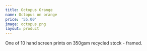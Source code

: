 ```yaml
---
title: Octopus Orange
name: Octopus on orange
price: '55.00'
image: octopus.png
layout: product
---
```


One of 10 hand screen prints on 350gsm recycled stock - framed.

